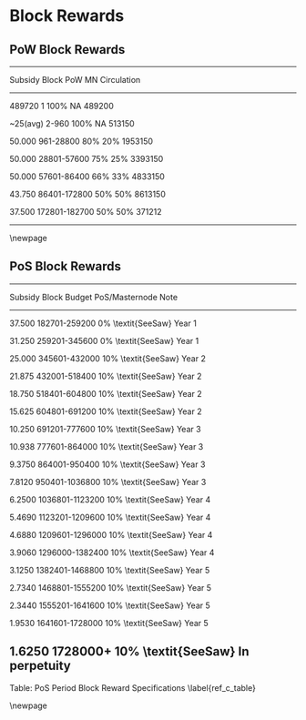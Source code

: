 # Block Rewards

## PoW Block Rewards

---------------------------------------------------------------------------
Subsidy		 Block 	    	 PoW	  MN     Circulation
-----------  --------------- ------- ------- -------------
489720       1               100%    NA      489200

~25(avg)     2-960           100%    NA      513150

50.000       961-28800        80%    20%     1953150

50.000       28801-57600      75%    25%     3393150

50.000       57601-86400      66%    33%     4833150

43.750       86401-172800     50%    50%     8613150

37.500       172801-182700    50%    50%     371212

---------------------------------------------------------------------------

\newpage

## PoS Block Rewards

---------------------------------------------------------------------------
Subsidy	  Block           Budget      PoS/Masternode        Note
--------  --------------- ----------- -------------------  ----------
37.500    182701-259200     0%        \textit{SeeSaw}       Year 1

31.250    259201-345600     0%        \textit{SeeSaw}       Year 1

25.000    345601-432000    10%        \textit{SeeSaw}       Year 2

21.875    432001-518400    10%        \textit{SeeSaw}       Year 2

18.750    518401-604800    10%        \textit{SeeSaw}       Year 2

15.625    604801-691200    10%        \textit{SeeSaw}       Year 2

10.250    691201-777600    10%        \textit{SeeSaw}       Year 3

10.938    777601-864000    10%        \textit{SeeSaw}       Year 3

9.3750    864001-950400    10%        \textit{SeeSaw}       Year 3

7.8120    950401-1036800   10%        \textit{SeeSaw}       Year 3

6.2500    1036801-1123200  10%        \textit{SeeSaw}       Year 4

5.4690    1123201-1209600  10%        \textit{SeeSaw}       Year 4

4.6880    1209601-1296000  10%        \textit{SeeSaw}       Year 4

3.9060    1296000-1382400  10%        \textit{SeeSaw}       Year 4

3.1250    1382401-1468800  10%        \textit{SeeSaw}       Year 5

2.7340    1468801-1555200  10%        \textit{SeeSaw}       Year 5

2.3440    1555201-1641600  10%        \textit{SeeSaw}       Year 5

1.9530    1641601-1728000  10%        \textit{SeeSaw}       Year 5

1.6250    1728000+         10%        \textit{SeeSaw}       In perpetuity
---------------------------------------------------------------------------

Table: PoS Period Block Reward Specifications \label{ref_c_table}

\newpage
